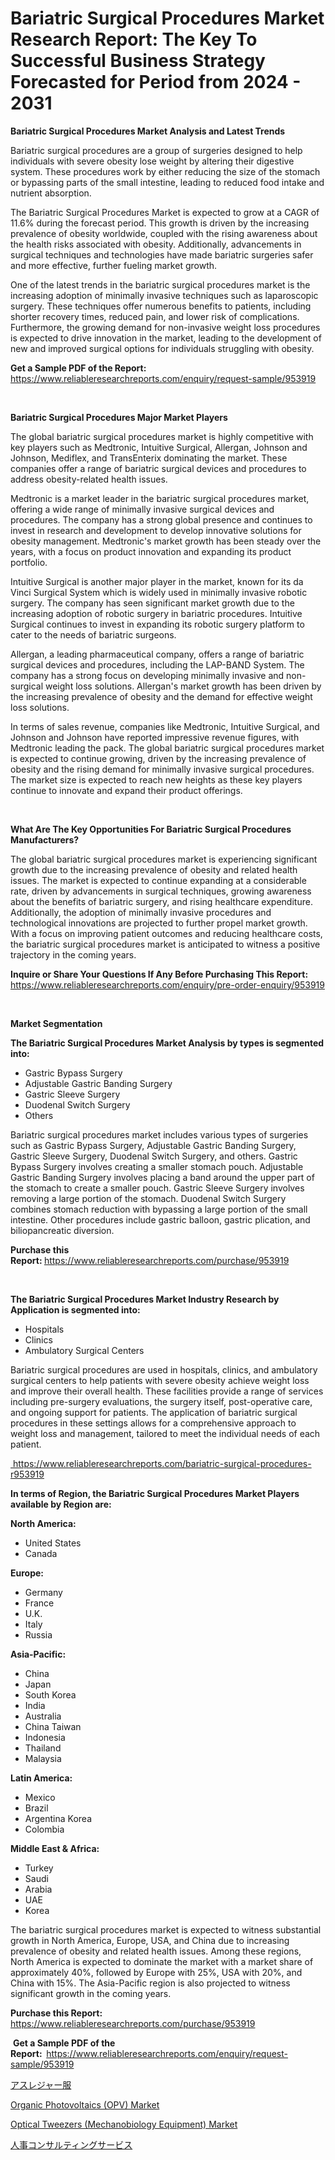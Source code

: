 <p><h1>Bariatric Surgical Procedures Market Research Report: The Key To Successful Business Strategy Forecasted for Period from 2024 - 2031</h1></p><p><strong>Bariatric Surgical Procedures Market Analysis and Latest Trends</strong></p>
<p><p>Bariatric surgical procedures are a group of surgeries designed to help individuals with severe obesity lose weight by altering their digestive system. These procedures work by either reducing the size of the stomach or bypassing parts of the small intestine, leading to reduced food intake and nutrient absorption.</p><p>The Bariatric Surgical Procedures Market is expected to grow at a CAGR of 11.6% during the forecast period. This growth is driven by the increasing prevalence of obesity worldwide, coupled with the rising awareness about the health risks associated with obesity. Additionally, advancements in surgical techniques and technologies have made bariatric surgeries safer and more effective, further fueling market growth.</p><p>One of the latest trends in the bariatric surgical procedures market is the increasing adoption of minimally invasive techniques such as laparoscopic surgery. These techniques offer numerous benefits to patients, including shorter recovery times, reduced pain, and lower risk of complications. Furthermore, the growing demand for non-invasive weight loss procedures is expected to drive innovation in the market, leading to the development of new and improved surgical options for individuals struggling with obesity.</p></p>
<p><strong>Get a Sample PDF of the Report:&nbsp;</strong> <a href="https://www.reliableresearchreports.com/enquiry/request-sample/953919">https://www.reliableresearchreports.com/enquiry/request-sample/953919</a></p>
<p>&nbsp;</p>
<p><strong>Bariatric Surgical Procedures Major Market Players</strong></p>
<p><p>The global bariatric surgical procedures market is highly competitive with key players such as Medtronic, Intuitive Surgical, Allergan, Johnson and Johnson, Mediflex, and TransEnterix dominating the market. These companies offer a range of bariatric surgical devices and procedures to address obesity-related health issues.</p><p>Medtronic is a market leader in the bariatric surgical procedures market, offering a wide range of minimally invasive surgical devices and procedures. The company has a strong global presence and continues to invest in research and development to develop innovative solutions for obesity management. Medtronic's market growth has been steady over the years, with a focus on product innovation and expanding its product portfolio.</p><p>Intuitive Surgical is another major player in the market, known for its da Vinci Surgical System which is widely used in minimally invasive robotic surgery. The company has seen significant market growth due to the increasing adoption of robotic surgery in bariatric procedures. Intuitive Surgical continues to invest in expanding its robotic surgery platform to cater to the needs of bariatric surgeons.</p><p>Allergan, a leading pharmaceutical company, offers a range of bariatric surgical devices and procedures, including the LAP-BAND System. The company has a strong focus on developing minimally invasive and non-surgical weight loss solutions. Allergan's market growth has been driven by the increasing prevalence of obesity and the demand for effective weight loss solutions.</p><p>In terms of sales revenue, companies like Medtronic, Intuitive Surgical, and Johnson and Johnson have reported impressive revenue figures, with Medtronic leading the pack. The global bariatric surgical procedures market is expected to continue growing, driven by the increasing prevalence of obesity and the rising demand for minimally invasive surgical procedures. The market size is expected to reach new heights as these key players continue to innovate and expand their product offerings.</p></p>
<p>&nbsp;</p>
<p><strong>What Are The Key Opportunities For Bariatric Surgical Procedures Manufacturers?</strong></p>
<p><p>The global bariatric surgical procedures market is experiencing significant growth due to the increasing prevalence of obesity and related health issues. The market is expected to continue expanding at a considerable rate, driven by advancements in surgical techniques, growing awareness about the benefits of bariatric surgery, and rising healthcare expenditure. Additionally, the adoption of minimally invasive procedures and technological innovations are projected to further propel market growth. With a focus on improving patient outcomes and reducing healthcare costs, the bariatric surgical procedures market is anticipated to witness a positive trajectory in the coming years.</p></p>
<p><strong>Inquire or Share Your Questions If Any Before Purchasing This Report:</strong> <a href="https://www.reliableresearchreports.com/enquiry/pre-order-enquiry/953919">https://www.reliableresearchreports.com/enquiry/pre-order-enquiry/953919</a></p>
<p>&nbsp;</p>
<p><strong>Market Segmentation</strong></p>
<p><strong>The Bariatric Surgical Procedures Market Analysis by types is segmented into:</strong></p>
<p><ul><li>Gastric Bypass Surgery</li><li>Adjustable Gastric Banding Surgery</li><li>Gastric Sleeve Surgery</li><li>Duodenal Switch Surgery</li><li>Others</li></ul></p>
<p><p>Bariatric surgical procedures market includes various types of surgeries such as Gastric Bypass Surgery, Adjustable Gastric Banding Surgery, Gastric Sleeve Surgery, Duodenal Switch Surgery, and others. Gastric Bypass Surgery involves creating a smaller stomach pouch. Adjustable Gastric Banding Surgery involves placing a band around the upper part of the stomach to create a smaller pouch. Gastric Sleeve Surgery involves removing a large portion of the stomach. Duodenal Switch Surgery combines stomach reduction with bypassing a large portion of the small intestine. Other procedures include gastric balloon, gastric plication, and biliopancreatic diversion.</p></p>
<p><strong>Purchase this Report:&nbsp;</strong><a href="https://www.reliableresearchreports.com/purchase/953919">https://www.reliableresearchreports.com/purchase/953919</a></p>
<p>&nbsp;</p>
<p><strong>The Bariatric Surgical Procedures Market Industry Research by Application is segmented into:</strong></p>
<p><ul><li>Hospitals</li><li>Clinics</li><li>Ambulatory Surgical Centers</li></ul></p>
<p><p>Bariatric surgical procedures are used in hospitals, clinics, and ambulatory surgical centers to help patients with severe obesity achieve weight loss and improve their overall health. These facilities provide a range of services including pre-surgery evaluations, the surgery itself, post-operative care, and ongoing support for patients. The application of bariatric surgical procedures in these settings allows for a comprehensive approach to weight loss and management, tailored to meet the individual needs of each patient.</p></p>
<p><a href="https://www.reliableresearchreports.com/bariatric-surgical-procedures-r953919">&nbsp;https://www.reliableresearchreports.com/bariatric-surgical-procedures-r953919</a></p>
<p><strong>In terms of Region, the Bariatric Surgical Procedures Market Players available by Region are:</strong></p>
<p>
    <p> <strong> North America: </strong>
        <ul>
            <li>United States</li>
            <li>Canada</li>
        </ul>
        </p> 
    <p> <strong> Europe: </strong>
        <ul>
            <li>Germany</li>
            <li>France</li>
            <li>U.K.</li>
            <li>Italy</li>
            <li>Russia</li>
        </ul>
        </p> 
    <p> <strong> Asia-Pacific: </strong>
        <ul>
            <li>China</li>
            <li>Japan</li>
            <li>South Korea</li>
            <li>India</li>
            <li>Australia</li>
            <li>China Taiwan</li>
            <li>Indonesia</li>
            <li>Thailand</li>
            <li>Malaysia</li>
        </ul>
        </p> 
    <p> <strong> Latin America: </strong>
        <ul>
            <li>Mexico</li>
            <li>Brazil</li>
            <li>Argentina Korea</li>
            <li>Colombia</li>
        </ul>
        </p> 
    <p> <strong> Middle East & Africa: </strong>
        <ul>
            <li>Turkey</li>
            <li>Saudi</li>
            <li>Arabia</li>
            <li>UAE</li>
            <li>Korea</li>
        </ul>
    </p>
    </p>
<p><p>The bariatric surgical procedures market is expected to witness substantial growth in North America, Europe, USA, and China due to increasing prevalence of obesity and related health issues. Among these regions, North America is expected to dominate the market with a market share of approximately 40%, followed by Europe with 25%, USA with 20%, and China with 15%. The Asia-Pacific region is also projected to witness significant growth in the coming years.</p></p>
<p><strong>Purchase this Report: </strong><a href="https://www.reliableresearchreports.com/purchase/953919">https://www.reliableresearchreports.com/purchase/953919</a></p>
<p>&nbsp;<strong>Get a Sample PDF of the Report:&nbsp;&nbsp;</strong><a href="https://www.reliableresearchreports.com/enquiry/request-sample/953919">https://www.reliableresearchreports.com/enquiry/request-sample/953919</a></p>
<p><strong></strong></p>
<p><p><a href="https://medium.com/@dominicalsop1/%E3%82%A2%E3%82%B9%E3%83%AA%E3%83%BC%E3%82%B8%E3%83%A3%E3%83%BC%E6%9C%8D%E5%B8%82%E5%A0%B4%E8%A6%8F%E6%A8%A1%E3%81%A8%E5%B8%82%E5%A0%B4%E5%8B%95%E5%90%91-%E5%AE%8C%E5%85%A8%E3%81%AA%E6%A5%AD%E7%95%8C%E6%A6%82%E8%A6%81-2024%E5%B9%B4%E3%81%8B%E3%82%892031%E5%B9%B4%E3%81%BE%E3%81%A7-ea77f3f6f5d7">アスレジャー服</a></p><p><a href="https://www.linkedin.com/pulse/analyzing-organic-photovoltaics-opv-market-global-industry-7ej9e">Organic Photovoltaics (OPV) Market</a></p><p><a href="https://www.linkedin.com/pulse/optical-tweezers-mechanobiology-equipment-market-furnishes-information-zcdqf">Optical Tweezers (Mechanobiology Equipment) Market</a></p><p><a href="https://medium.com/@amehdzmay/2024%E5%B9%B4%E3%81%8B%E3%82%892031%E5%B9%B4%E3%81%BE%E3%81%A7%E3%81%AE%E6%9C%9F%E9%96%93%E3%81%AB%E4%BA%88%E6%B8%AC%E3%81%95%E3%82%8C%E3%82%8B%E3%83%92%E3%83%A5%E3%83%BC%E3%83%9E%E3%83%B3%E3%83%AA%E3%82%BD%E3%83%BC%E3%82%B9%E3%82%B3%E3%83%B3%E3%82%B5%E3%83%AB%E3%83%86%E3%82%A3%E3%83%B3%E3%82%B0%E3%82%B5%E3%83%BC%E3%83%93%E3%82%B9%E3%81%AE%E5%B8%82%E5%A0%B4%E5%8B%95%E5%90%91%E3%81%A8%E5%B8%82%E5%A0%B4%E5%88%86%E6%9E%90-abe24e80b7ff">人事コンサルティングサービス</a></p></p>